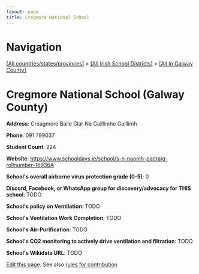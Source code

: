 ```yaml
---
layout: page
title: Cregmore National School
---
```

# Navigation

[[All countries/states/provinces]](../../..) > [[All Irish School Districts]](../..) > [[All In Galway County]](..)

# Cregmore National School (Galway County)

**Address**: Creagmore Baile Clar Na Gaillimhe Gaillimh

**Phone**: 091 799037

**Student Count**: 224

**Website**: <https://www.schooldays.ie/school/s-n-naomh-padraig-rollnumber-16936A>

**School's overall airborne virus protection grade (0-5)**: 0

**Discord, Facebook, or WhatsApp group for discovery/advocacy for THIS school**: TODO

**School's policy on Ventilation**: TODO

**School's Ventilation Work Completion**: TODO

**School's Air-Purification**: TODO

**School's CO2 monitoring to actively drive ventilation and filtration**: TODO

**School's Wikidata URL**: TODO


[Edit this page](https://github.com/ventilate-schools/Ireland/edit/main/./Galway_County/Cregmore_National_School.md). See also [rules for contribution](../../../contribution-rules/)